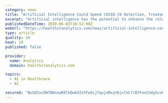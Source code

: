 ```yaml
---
category: news
title: "Artificial Intelligence Could Speed COVID-19 Detection, Treatment"
excerpt: "Artificial intelligence has the potential to enhance the role of chest imaging and leverage large-scale data to quickly find solutions for detecting, containing, and treating COVID-19, according to a new report by a team at Johns Hopkins Medicine."
publishedDateTime: 2020-06-03T18:52:00Z
webUrl: "https://healthitanalytics.com/news/artificial-intelligence-could-speed-covid-19-detection-treatment"
type: article
quality: 19
heat: 19
published: false

provider:
  name: Analytics
  domain: healthitanalytics.com

topics:
  - AI in Healthcare
  - AI

secured: "BuSQ5ucDW7DWnnwR8lkQwkXZchFw5LjTqujxMxyVbjnlVLf/B7FoxCUdyhcuNtKueg0dez6GtDNT4lbuJBPLo4aGV+nsFuK398qH7F22+EiiHvChC0t/i9CRzSasLTA8fm7lmaUgEp+G1lxT6uSU5Gp1XpdHXPRkvU2dqLDIa9kaMKdc0SQeRRXo2ix81IhLA9wYlZ62chRrHG4houZJUM85BDIsPrGcaqxbX+RHDKebZcaGMUWPXFBnlotLVwk8sVIrsSe6FvQAEcn8PLdwKBf5kkJ4dXkMSYbnenE9xVClefZiedcohkDGN2NvS2ZQDDRfXN8BW/GlwHwf7xp2TjcIRM5z0VokWqLFfGTqG3V74AJli4+MSCEJYo1aUeQ1NEvTB71qZ4o85B820CTmJGd+/V8yfSLTjEB/L2nkcmySfmJSc/wwhGs9mdAjy4xqUDuDDcSQ+1XtwvQLGtGqCnQobXZWeUhvwpTrBbi/Fd8=;IfZPNCTx6BIVTiMgpA5aSw=="
---
```


